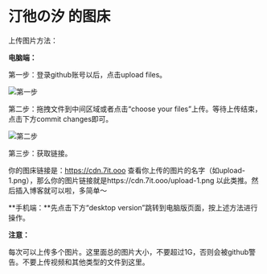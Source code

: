 # 汀彵の汐 的图床

上传图片方法：

**电脑端：**

第一步：登录github账号以后，点击upload files。

![第一步](https://zby2461306899.github.io/blog-images/upload-1.png)

第二步：拖拽文件到中间区域或者点击“choose your files”上传。等待上传结束，点击下方commit changes即可。

![第二步](https://zby2461306899.github.io/blog-images/upload-2.png)

第三步：获取链接。

你的图床链接是：https://cdn.7it.ooo 查看你上传的图片的名字（如upload-1.png），那么你的图片链接就是https://cdn.7it.ooo/upload-1.png 以此类推。然后插入博客就可以啦，多简单～

**手机端：**先点击下方“desktop version”跳转到电脑版页面，按上述方法进行操作。

**注意：**

每次可以上传多个图片。这里面总的图片大小，不要超过1G，否则会被github警告。不要上传视频和其他类型的文件到这里。
